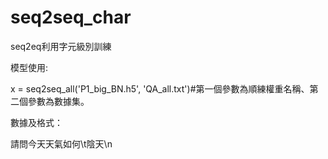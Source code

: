 # seq2seq_char

seq2eq利用字元級別訓練

模型使用:

  x = seq2seq_all('P1_big_BN.h5', 'QA_all.txt')#第一個參數為順練權重名稱、第二個參數為數據集。

數據及格式：

請問今天天氣如何\t陰天\n

